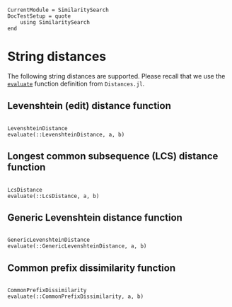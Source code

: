 ```@meta

CurrentModule = SimilaritySearch
DocTestSetup = quote
    using SimilaritySearch
end
```

# String distances

The following string distances are supported. Please recall that we use the [`evaluate`](@ref) function definition from `Distances.jl`.


## Levenshtein (edit) distance function
```@docs

LevenshteinDistance
evaluate(::LevenshteinDistance, a, b)
```

## Longest common subsequence (LCS) distance function
```@docs

LcsDistance
evaluate(::LcsDistance, a, b)
```

## Generic Levenshtein distance function
```@docs

GenericLevenshteinDistance
evaluate(::GenericLevenshteinDistance, a, b)
```

## Common prefix dissimilarity function
```@docs

CommonPrefixDissimilarity
evaluate(::CommonPrefixDissimilarity, a, b)
```